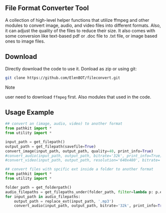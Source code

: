 ## File Format Converter Tool
A collection of high-level helper functions that utilize ffmpeg and other modules to convert image, audio, and video files into different formats. Also, it can adjust the quality of the files to reduce their size. It also comes with some conversion like text-based pdf or .doc file to .txt file, or image based ones to image files.

## Download
Directly download the code to use it. Donload as zip or using git:
```bash
git clone https://github.com/ElenBOT/fileconvert.git
```
> [!Note]
> user need to download `ffmpeg` first. Also modules that used in the code.

## Usage Example

```python
## convert an (image, audio, video) to another format
from pathkit import *
from utility import *

input_path = get_filepath()
output_path = get_filepath(savefile=True)
convert_image(input_path, output_path, quality=40, print_info=True)
#convert_audio(input_path, output_path, bitrate='32k', print_info=True)
#convert_video(input_path, output_path, resolution='640x480', bitrate='256k', print_info=True)
```

```python
## convert files with spcific ext inside a folder to another format
from pathkit import *
from utility import *

folder_path = get_folderpath()
audio_filepaths = get_filepaths_under(folder_path, filter=lambda p: p.endswith('.wav'))
for input_path in audio_filepaths:
    output_path = replace_ext(input_path, '.mp3')
    convert_audio(input_path, output_path, bitrate='32k', print_info=True)
```

